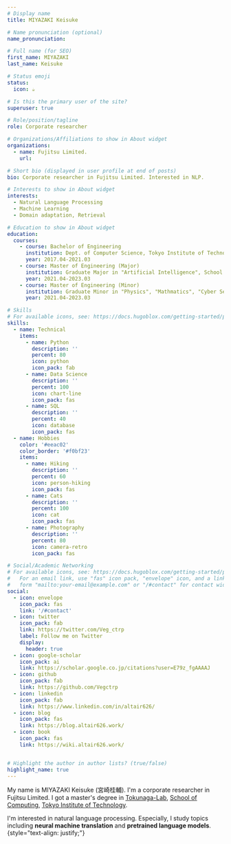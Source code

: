 ```yaml
---
# Display name
title: MIYAZAKI Keisuke

# Name pronunciation (optional)
name_pronunciation: 

# Full name (for SEO)
first_name: MIYAZAKI
last_name: Keisuke

# Status emoji
status:
  icon: ☕️

# Is this the primary user of the site?
superuser: true

# Role/position/tagline
role: Corporate researcher

# Organizations/Affiliations to show in About widget
organizations:
  - name: Fujitsu Limited.
    url: 

# Short bio (displayed in user profile at end of posts)
bio: Corporate researcher in Fujitsu Limited. Interested in NLP.

# Interests to show in About widget
interests:
  - Natural Language Processing
  - Machine Learning
  - Domain adaptation, Retrieval

# Education to show in About widget
education:
  courses:
    - course: Bachelor of Engineering
      institution: Dept. of Computer Science, Tokyo Institute of Technology
      year: 2017.04-2021.03
    - course: Master of Engineering (Major)
      institution: Graduate Major in "Artificial Intelligence", School of Computing, Tokyo Institute of Technology
      year: 2021.04-2023.03
    - course: Master of Engineering (Minor)
      institution: Graduate Minor in "Physics", "Mathmatics", "Cyber Security", and "Data Science and AI", Tokyo Institute of Technology
      year: 2021.04-2023.03

# Skills
# For available icons, see: https://docs.hugoblox.com/getting-started/page-builder/#icons
skills:
  - name: Technical
    items:
      - name: Python
        description: ''
        percent: 80
        icon: python
        icon_pack: fab
      - name: Data Science
        description: ''
        percent: 100
        icon: chart-line
        icon_pack: fas
      - name: SQL
        description: ''
        percent: 40
        icon: database
        icon_pack: fas
  - name: Hobbies
    color: '#eeac02'
    color_border: '#f0bf23'
    items:
      - name: Hiking
        description: ''
        percent: 60
        icon: person-hiking
        icon_pack: fas
      - name: Cats
        description: ''
        percent: 100
        icon: cat
        icon_pack: fas
      - name: Photography
        description: ''
        percent: 80
        icon: camera-retro
        icon_pack: fas

# Social/Academic Networking
# For available icons, see: https://docs.hugoblox.com/getting-started/page-builder/#icons
#   For an email link, use "fas" icon pack, "envelope" icon, and a link in the
#   form "mailto:your-email@example.com" or "/#contact" for contact widget.
social:
  - icon: envelope
    icon_pack: fas
    link: '/#contact'
  - icon: twitter
    icon_pack: fab
    link: https://twitter.com/Veg_ctrp
    label: Follow me on Twitter
    display:
      header: true
  - icon: google-scholar
    icon_pack: ai
    link: https://scholar.google.co.jp/citations?user=E79z_fgAAAAJ
  - icon: github
    icon_pack: fab
    link: https://github.com/Vegctrp
  - icon: linkedin
    icon_pack: fab
    link: https://www.linkedin.com/in/altair626/
  - icon: blog
    icon_pack: fas
    link: https://blog.altair626.work/
  - icon: book
    icon_pack: fas
    link: https://wiki.altair626.work/


# Highlight the author in author lists? (true/false)
highlight_name: true
---
```


My name is MIYAZAKI Keisuke (宮崎桂輔). I'm a corporate researcher in Fujitsu Limited. I got a master's degree in [Tokunaga-Lab](https://www.cl.c.titech.ac.jp/ja/start), [School of Computing](https://www.titech.ac.jp/english/about/organization/schools/organization04), [Tokyo Institute of Technology](https://www.titech.ac.jp/english).

I'm interested in natural language processing. Especially, I study topics including **neural machine translation** and **pretrained language models**.
{style="text-align: justify;"}
